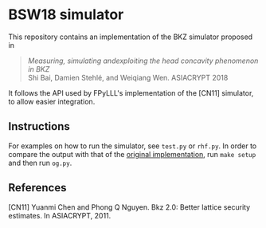 # BSW18 simulator

This repository contains an implementation of the BKZ simulator proposed in
> _Measuring, simulating andexploiting the head concavity phenomenon in BKZ_  
> Shi Bai, Damien Stehlé, and Weiqiang Wen. ASIACRYPT 2018

It follows the API used by FPyLLL's implementation of the [CN11] simulator, to allow easier integration.

## Instructions

For examples on how to run the simulator, see `test.py` or `rhf.py`.
In order to compare the output with that of the [original implementation](https://github.com/BKZsimulator/probabilistic_simulator), run `make setup` and then run `og.py`.

## References

[CN11] Yuanmi Chen and Phong Q Nguyen. Bkz 2.0: Better lattice security estimates. In ASIACRYPT, 2011.
